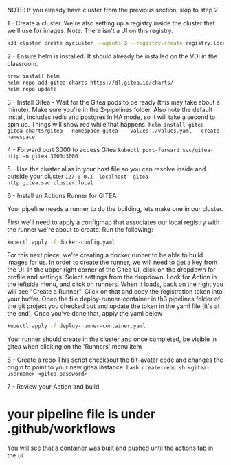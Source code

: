 NOTE: If you already have cluster from the previous section, skip to step 2

1 - Create a cluster. We're also setting up a registry inside the cluster that we'll use for images. Note: There isn't a UI on this registry.
```bash
k3d cluster create mycluster --agents 3 --registry-create registry.localhost:5000 -p "80:80@loadbalancer"
```

2 - Ensure helm is installed. It should already be installed on the VDI in the classroom.
```bash
brew install helm
helm repo add gitea-charts https://dl.gitea.io/charts/
helm repo update
```

3 - Install Gitea - Wait for the Gitea pods to be ready (this may take about a minute). Make sure you're in the 2-pipelines folder. Also note the default install, includes redis and postgres in HA mode, so it will take a second to spin up. Things will show red while that happens.
`helm install gitea gitea-charts/gitea --namespace gitea  --values ./values.yaml --create-namespace`

4 - Forward port 3000 to access Gitea
`kubectl port-forward svc/gitea-http -n gitea 3000:3000`

5 - Use the cluster alias in your host file so you can 
resolve inside and outside your cluster
`127.0.0.1	localhost  gitea-http.gitea.svc.cluster.local`

6 - Install an Actions Runner for GITEA

Your pipeline needs a runner to do the building, lets make one in our cluster.

First we'll need to apply a configmap that associates our local registry with the runner we're about to create. Run the following:

``` bash
kubectl apply -f docker-config.yaml
```
For this next piece, we're creating a docker runner to be able to build images for us. In order to create the runner, we will need 
to get a key from the UI. In the upper right corner of the Gitea UI, click on the dropdown for profile and settings. Select settings 
from the dropdown. Look for Action in the leftside menu, and click on runners. When it loads, back on the right you will see "Create 
a Runner". Click on that and copy the registration token into your buffer. Open the file deploy-runner-container in th3 pipelines folder
of the git project you checked out and update the token in the yaml file (it's at the end). Once you've done that, apply the yaml below

``` bash
kubectl apply -f deploy-runner-container.yaml
```

Your runner should create in the cluster and once completed, be visible in gitea when clicking on the 'Runners' menu item

6 - Create a repo This script checksout the tilt-avatar code and changes the origin to point to your new gitea instance.
`bash create-repo.sh <gitea-username> <gitea-password>`

7 - Review your Action and build
# your pipeline file is under .github/workflows
You will see that a container was built and pushed until the actions tab in the ui
